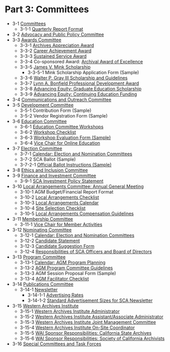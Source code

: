 # Part 3:  Committees
- 3-1     [Committees](/sca-handbook/03_committees/03-01_committees.html)
  - 3-1-1     [Quarterly Report Format](/sca-handbook/03_committees/03-01-01_quarterly-report-format.html)
- 3-2     [Advocacy and Public Policy Committee](/sca-handbook/03_committees/03-02_advocacy-and-public-policy.html)
- 3-3     [Awards Committee](/sca-handbook/03_committees/03-03_awards.html)
  - 3-3-1     [Archives Appreciation Award](/sca-handbook/03_committees/03-03-01_archives-appreciation.html)
  - 3-3-2     [Career Achievement Award](/sca-handbook/03_committees/03-03-02_career-achievement.html)
  - 3-3-3     [Sustained Service Award](/sca-handbook/03_committees/03-03-03_sustained-service.html)
  - 3-3-4     Co-sponsored Award:  [Archival Award of Excellence](/sca-handbook/03_committees/03-03-04_archival-award-of-excellence.html)
  - 3-3-5     [James V. Mink Scholarship](/sca-handbook/03_committees/03-03-05_mink-scholarship.html)
    - 3-3-5-1     Mink Scholarship Application Form (Sample)
  - 3-3-6     [Walter P. Gray III Scholarship and Guidelines](/sca-handbook/03_committees/03-03-06_gray-scholarship.html)
  - 3-3-7     [Lynn A. Bonfield Professional Development Award](/sca-handbook/03_committees/03-03-07_bonfield-award.html)
  - 3-3-8     [Advancing Equity: Graduate Education Scholarship](/sca-handbook/03_committees/03-03-08_ae-scholarship.html)
  - 3-3-9     [Advancing Equity: Continuing Education Funding](/sca-handbook/03_committees/03-03-09_ae-continuing-education.html)
- 3-4     [Communications and Outreach Committee](/sca-handbook/03_committees/03-04_communications-and-outreach.html)
- 3-5     [Development Committee](/sca-handbook/03_committees/03-05_development.html)
  - 3-5-1     Contribution Form (Sample)
  - 3-5-2     Vendor Registration Form (Sample)
- 3-6     [Education Committee](/sca-handbook/03_committees/03-06_education.html)
  - 3-6-1     [Education Committee Workshops](/sca-handbook/03_committees/03-06-01_edcomm-workshops.html)
  - 3-6-2     [Workshop Checklist](/sca-handbook/03_committees/03-06-02_edcomm-workshop-checklist.html)
  - 3-6-3     [Workshop Evaluation Form (Sample)](/sca-handbook/03_committees/03-06-03_edcomm-workshop-eval.html)
  - 3-6-4     [Vice Chair for Online Education](/sca-handbook/03_committees/03-06-04_vc-online-ed.html)
- 3-7     [Election Committee](/sca-handbook/03_committees/03-07_election.html)
  - 3-7-1     [Calendar: Election and Nomination Committees](/sca-handbook/03_committees/03-07-01_calendar-election-nomination.html)
  - 3-7-2     SCA Ballot (Sample)
  - 3-7-2-1     [Official Ballot Instructions (Sample)](/sca-handbook/03_committees/03-07-02-01_official-ballot-instructions-sample.html)
- 3-8     [Ethics and Inclusion Committee](/sca-handbook/03_committees/03-08_ethics-and-inclusion.html)
- 3-9     [Finance and Investment Committee](/sca-handbook/03_committees/03-09_finance-and-investment.html)
  - 3-9-1     [SCA Investment Policy Statement](/sca-handbook/03_committees/03-09-01_investment-policy-statement.html)
- 3-10   [Local Arrangements Committee: Annual General Meeting](/sca-handbook/03_committees/03-10_lac.html)
  - 3-10-1   AGM Budget/Financial Report Format
  - 3-10-2   [Local Arrangements Checklist](/sca-handbook/03_committees/03-10-02_lac-checklist.html)
  - 3-10-3   [Local Arrangements Calendar](/sca-handbook/03_committees/03-10-03_lac-calendar.html)
  - 3-10-4   [Site Selection Checklist](/sca-handbook/03_committees/03-10-04_site-selection-checklist.html)
  - 3-10-5   [Local Arrangements Compensation Guidelines](/sca-handbook/03_committees/03-10-05_lac-compensation.html)
- 3-11   [Membership Committee](/sca-handbook/03_committees/03-11_membership.html)
  - 3-11-1   [Vice Chair for Member Activities](/sca-handbook/03_committees/03-11-01_vc-member-activities.html)
- 3-12   [Nominating Committee](/sca-handbook/03_committees/03-12_nominating.html)
  - 3-12-1   [Calendar: Election and Nomination Committees](/sca-handbook/03_committees/03-12-01_calendar-election-nomination.html)
  - 3-12-2   [Candidate Statement](/sca-handbook/03_committees/03-12-02_candidate-statement.html)
  - 3-12-3   [Candidate Suggestion Form](/sca-handbook/03_committees/03-12-03_candidate-suggestion.html)
  - 3-12-4   [Responsibilities of SCA Officers and Board of Directors](/sca-handbook/03_committees/03-12-04_responsibilities.html)
- 3-13   [Program Committee](/sca-handbook/03_committees/03-13_program.html)
  - 3-13-1   [Calendar: AGM Program Planning](/sca-handbook/03_committees/03-13-01_calendar-program.html)
  - 3-13-2   [AGM Program Committee Guidelines](/sca-handbook/03_committees/03-13-02_program-guidelines.html)
  - 3-13-3   AGM Session Proposal Form (Sample)
  - 3-13-4   [AGM Facilitator Checklist](/sca-handbook/03_committees/03-13-04_facilitator-checklist.html)
- 3-14   [Publications Committee](/sca-handbook/03_committees/03-14_publications.html)
  - 3-14-1   [Newsletter](/sca-handbook/03_committees/03-14-01_newsletter.html)
    - 3-14-1-1   [Advertising Rates](/sca-handbook/03_committees/03-14-01-01_ad-rates.html)
    - 3-14-1-2   [Standard Advertisement Sizes for SCA Newsletter](/sca-handbook/03_committees/03-14-01-02_ad-sizes.html)
- 3-15   [Western Archives Institute](/sca-handbook/03_committees/03-15_wai.html)
  - 3-15-1   [Western Archives Institute Administrator](/sca-handbook/03_committees/03-15-01_wai-admin.html)
  - 3-15-2   [Western Archives Institute Assistant/Associate Administrator](/sca-handbook/03_committees/03-15-02_wai-assoc-admin.html)
  - 3-15-3   [Western Archives Institute Joint Management Committee](/sca-handbook/03_committees/03-15-03_wai-joint.html)
  - 3-15-4   [Western Archives Institute On-Site Coordinator](/sca-handbook/03_committees/03-15-04_wai-onsite-coord.html)
  - 3-15-5   [WAI Sponsor Responsibilities: California State Archives](/sca-handbook/03_committees/03-15-05_wai-sponsor-csa.html)
  - 3-15-6   [WAI Sponsor Responsibilities: Society of California Archivists](/sca-handbook/03_committees/03-15-06_wai-sponsor-sca.html)
- 3-16   [Special Committees and Task Forces](/sca-handbook/03_committees/03-16_special-committees.html)
